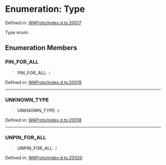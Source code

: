 # Enumeration: Type

Defined in: [WAProto/index.d.ts:20017](https://github.com/Riders004/Tv/blob/3d6aaf6f3efb499dc9d0ca82bb24083bb45a8478/WAProto/index.d.ts#L20017)

Type enum.

## Enumeration Members

### PIN\_FOR\_ALL

> **PIN\_FOR\_ALL**: `1`

Defined in: [WAProto/index.d.ts:20019](https://github.com/Riders004/Tv/blob/3d6aaf6f3efb499dc9d0ca82bb24083bb45a8478/WAProto/index.d.ts#L20019)

***

### UNKNOWN\_TYPE

> **UNKNOWN\_TYPE**: `0`

Defined in: [WAProto/index.d.ts:20018](https://github.com/Riders004/Tv/blob/3d6aaf6f3efb499dc9d0ca82bb24083bb45a8478/WAProto/index.d.ts#L20018)

***

### UNPIN\_FOR\_ALL

> **UNPIN\_FOR\_ALL**: `2`

Defined in: [WAProto/index.d.ts:20020](https://github.com/Riders004/Tv/blob/3d6aaf6f3efb499dc9d0ca82bb24083bb45a8478/WAProto/index.d.ts#L20020)
